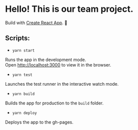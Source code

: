 # Hello! This is our team project.

Build with [Create React App](https://github.com/facebook/create-react-app). 🐢

## Scripts:

- `yarn start`

Runs the app in the development mode.\
Open [http://localhost:3000](http://localhost:3000) to view it in the browser.

- `yarn test`

Launches the test runner in the interactive watch mode.

- `yarn build`

Builds the app for production to the `build` folder.

- `yarn deploy`

Deploys the app to the gh-pages.
